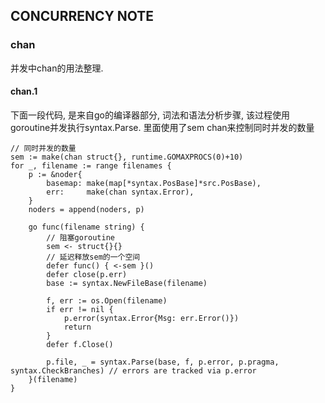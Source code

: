 ## CONCURRENCY NOTE

### chan

并发中chan的用法整理.

#### chan.1

下面一段代码, 是来自go的编译器部分, 词法和语法分析步骤, 该过程使用goroutine并发执行syntax.Parse. 
里面使用了sem chan来控制同时并发的数量
```
// 同时并发的数量
sem := make(chan struct{}, runtime.GOMAXPROCS(0)+10)
for _, filename := range filenames {
    p := &noder{
        basemap: make(map[*syntax.PosBase]*src.PosBase),
        err:     make(chan syntax.Error),
    }
    noders = append(noders, p)

    go func(filename string) {
        // 阻塞goroutine
        sem <- struct{}{}
        // 延迟释放sem的一个空间
        defer func() { <-sem }()
        defer close(p.err)
        base := syntax.NewFileBase(filename)

        f, err := os.Open(filename)
        if err != nil {
            p.error(syntax.Error{Msg: err.Error()})
            return
        }
        defer f.Close()

        p.file, _ = syntax.Parse(base, f, p.error, p.pragma, syntax.CheckBranches) // errors are tracked via p.error
    }(filename)
}
```